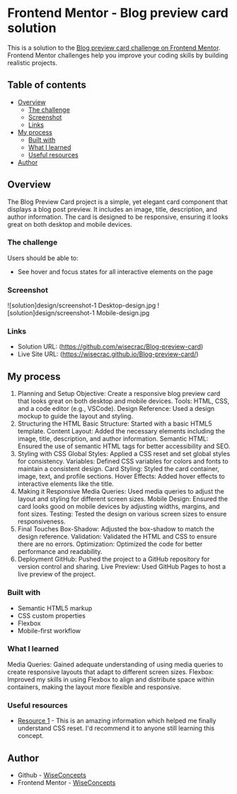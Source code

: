 # Frontend Mentor - Blog preview card solution

This is a solution to the [Blog preview card challenge on Frontend Mentor](https://www.frontendmentor.io/challenges/blog-preview-card-ckPaj01IcS). Frontend Mentor challenges help you improve your coding skills by building realistic projects.

## Table of contents

- [Overview](#overview)
  - [The challenge](#the-challenge)
  - [Screenshot](#screenshot)
  - [Links](#links)
- [My process](#my-process)
  - [Built with](#built-with)
  - [What I learned](#what-i-learned)
  - [Useful resources](#useful-resources)
- [Author](#author)

## Overview

The Blog Preview Card project is a simple, yet elegant card component that displays a blog post preview. It includes an image, title, description, and author information. The card is designed to be responsive, ensuring it looks great on both desktop and mobile devices.

### The challenge

Users should be able to:

- See hover and focus states for all interactive elements on the page

### Screenshot

![solution]design/screenshot-1 Desktop-design.jpg
![solution]design/screenshot-1 Mobile-design.jpg

### Links

- Solution URL: (<https://github.com/wisecrac/Blog-preview-card>)
- Live Site URL: (<https://wisecrac.github.io/Blog-preview-card/>)

## My process

1. Planning and Setup
   Objective: Create a responsive blog preview card that looks great on both desktop and mobile devices.
   Tools: HTML, CSS, and a code editor (e.g., VSCode).
   Design Reference: Used a design mockup to guide the layout and styling.
2. Structuring the HTML
   Basic Structure: Started with a basic HTML5 template.
   Content Layout: Added the necessary elements including the image, title, description, and author information.
   Semantic HTML: Ensured the use of semantic HTML tags for better accessibility and SEO.
3. Styling with CSS
   Global Styles: Applied a CSS reset and set global styles for consistency.
   Variables: Defined CSS variables for colors and fonts to maintain a consistent design.
   Card Styling: Styled the card container, image, text, and profile sections.
   Hover Effects: Added hover effects to interactive elements like the title.
4. Making it Responsive
   Media Queries: Used media queries to adjust the layout and styling for different screen sizes.
   Mobile Design: Ensured the card looks good on mobile devices by adjusting widths, margins, and font sizes.
   Testing: Tested the design on various screen sizes to ensure responsiveness.
5. Final Touches
   Box-Shadow: Adjusted the box-shadow to match the design reference.
   Validation: Validated the HTML and CSS to ensure there are no errors.
   Optimization: Optimized the code for better performance and readability.
6. Deployment
   GitHub: Pushed the project to a GitHub repository for version control and sharing.
   Live Preview: Used GitHub Pages to host a live preview of the project.

### Built with

- Semantic HTML5 markup
- CSS custom properties
- Flexbox
- Mobile-first workflow

### What I learned

Media Queries: Gained adequate understanding of using media queries to create responsive layouts that adapt to different screen sizes.
Flexbox: Improved my skills in using Flexbox to align and distribute space within containers, making the layout more flexible and responsive.

### Useful resources

- [Resource 1](https://github.com/necolas/normalize.css/?tab=readme-ov-file) - This is an amazing information which helped me finally understand CSS reset. I'd recommend it to anyone still learning this concept.

## Author

- Github - [WiseConcepts](https://github.com/wisecrac)
- Frontend Mentor - [WiseConcepts](https://www.frontendmentor.io/profile/wisecrac)
